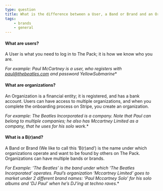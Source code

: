 ```yaml
---
type: question
title: What is the difference between a User, a Band or Brand and an Organization?
tags:
    - brands
    - general
---
```


#### What are users?

A User is what you need to log in to The Pack; it is how we know who you are.

*For example: Paul McCartney is a user, who registers with paul@thebeatles.com and password YellowSubmarine**

 


#### What are organizations?

An Organization is a financial entity; it is registered, and has a bank account. Users can have access to multiple organizations, and when you complete the onboarding process on Stripe, you create an organization.

*For example: The Beatles Incorporated is a company. Note that Paul can belong to multiple companies; he also has Mccartney Limited as a company, that he uses for his solo work.**

 


#### What is a B(r)and?

A Band or Brand (We like to call this ‘B(r)and’) is the name under which organizations operate and want to be found by others on The Pack. Organizations can have multiple bands or brands.

*For Example: ‘The Beatles’ is the band under which ‘The Beatles Incorporated’ operates. Paul’s organization ‘Mccartney Limited’ goes to market under 2 different brand names: ‘Paul Mccartney Solo’ for his solo albums and ‘DJ Paul’ when he’s DJ’ing at techno raves.**
